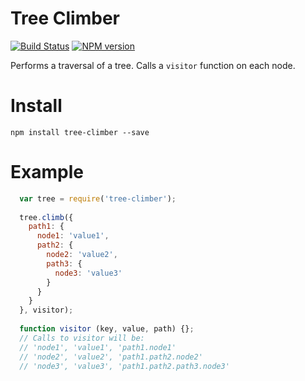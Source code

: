 Tree Climber
============

[![Build Status](https://travis-ci.org/krusty-krab/tree-climber.svg?branch=master)](https://travis-ci.org/krusty-krab/tree-climber) [![NPM version](https://badge.fury.io/js/tree-climber.svg)](http://badge.fury.io/js/tree-climber)

Performs a traversal of a tree.
Calls a `visitor` function on each node.

Install
=======

`npm install tree-climber --save`

Example
=======

```javascript
  var tree = require('tree-climber');
  
  tree.climb({
    path1: {
      node1: 'value1',
      path2: {
        node2: 'value2',
        path3: {
          node3: 'value3'
        }
      }
    }
  }, visitor);
  
  function visitor (key, value, path) {};
  // Calls to visitor will be:
  // 'node1', 'value1', 'path1.node1'
  // 'node2', 'value2', 'path1.path2.node2'
  // 'node3', 'value3', 'path1.path2.path3.node3'
```
